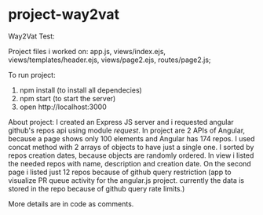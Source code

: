 # project-way2vat
Way2Vat Test:

Project files i worked on: app.js, views/index.ejs, views/templates/header.ejs, views/page2.ejs, routes/page2.js;

To run project:
1. npm install (to install all dependecies)
2. npm start (to start the server)
3. open http://localhost:3000

About project:
I created an Express JS server and i requested angular github's repos api using module *request*. In project are 2 APIs of Angular, 
because a page shows only 100 elements and Angular has 174 repos. I used concat method with 2 arrays of objects to have just a single one. 
I sorted by repos creation dates, because objects are randomly ordered. 
In view i listed the needed repos with name, description and creation date.
On the second page i listed just 12 repos because of github query restriction (app to visualize PR queue activity for the angular.js project. currently the data is stored in the repo because of github query rate limits.)

More details are in code as comments.
